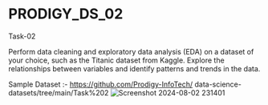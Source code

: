 # PRODIGY_DS_02
Task-02

Perform data cleaning and exploratory data analysis
(EDA) on a dataset of your choice, such as the Titanic
dataset from Kaggle. Explore the relationships between
variables and identify patterns and trends in the data.


Sample Dataset :- https://github.com/Prodigy-InfoTech/
data-science-datasets/tree/main/Task%202
![Screenshot 2024-08-02 231401](https://github.com/user-attachments/assets/83602d0d-f2ac-437b-bc1b-012d39f4bf05)
